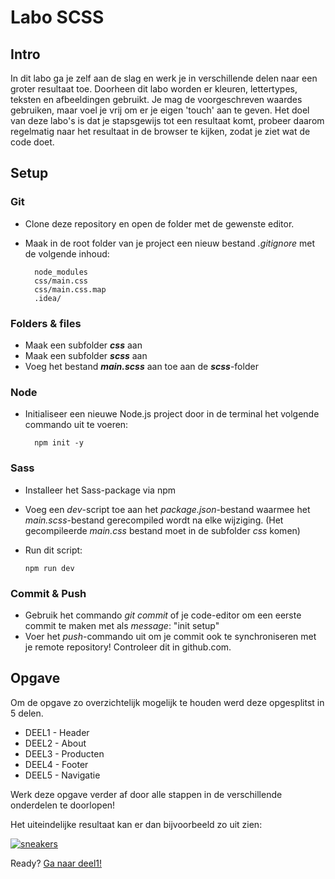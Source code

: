 # Labo SCSS
## Intro
In dit labo ga je zelf aan de slag en werk je in verschillende delen naar een groter resultaat toe. 
Doorheen dit labo worden er kleuren, lettertypes, teksten en afbeeldingen gebruikt. 
Je mag de voorgeschreven waardes gebruiken, maar voel je vrij om er je eigen 'touch' aan te geven.
Het doel van deze labo's is dat je stapsgewijs tot een resultaat komt, probeer daarom regelmatig naar het resultaat in de browser te kijken, zodat je ziet wat de code doet.

## Setup
### Git
- Clone deze repository en open de folder met de gewenste editor.
- Maak in de root folder van je project een nieuw bestand *.gitignore* met de volgende inhoud:

        node_modules
        css/main.css
        css/main.css.map
        .idea/

### Folders & files
- Maak een subfolder ***css*** aan
- Maak een subfolder ***scss*** aan
- Voeg het bestand ***main.scss*** aan toe aan de ***scss***-folder

### Node

- Initialiseer een nieuwe Node.js project door in de terminal het volgende commando uit te voeren:

        npm init -y

### Sass
- Installeer het Sass-package via npm
- Voeg een *dev*-script toe aan het *package.json*-bestand waarmee het *main.scss*-bestand gerecompiled wordt na elke wijziging. (Het gecompileerde *main.css* bestand moet in de subfolder *css* komen)
- Run dit script: 

      npm run dev

### Commit & Push
- Gebruik het commando *git commit* of je code-editor om een eerste commit te maken met als *message*: "init setup"
- Voer het *push*-commando uit om je commit ook te synchroniseren met je remote repository! Controleer dit in github.com.

## Opgave
Om de opgave zo overzichtelijk mogelijk te houden werd deze opgesplitst in 5 delen.
- DEEL1 - Header
- DEEL2 - About
- DEEL3 - Producten
- DEEL4 - Footer
- DEEL5 - Navigatie
 
Werk deze opgave verder af door alle stappen in de verschillende onderdelen te doorlopen!

Het uiteindelijke resultaat kan er dan bijvoorbeeld zo uit zien:

<a href="https://www.youtube.com/watch?v=o2IgDqGzvnM" target="_blank"><img alt="sneakers" src="https://img.youtube.com/vi/o2IgDqGzvnM/0.jpg"></a>

Ready? [Ga naar deel1!](DEEL1.md)

